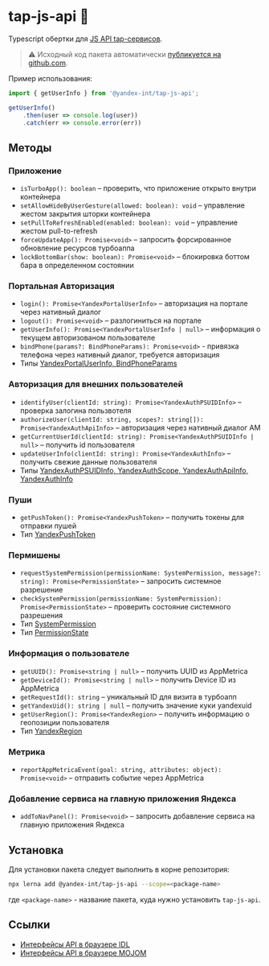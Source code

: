 # tap-js-api 🚀

Typescript обертки для [JS API tap-сервисов](https://yandex.ru/dev/turboapps/doc/api/about-docpage/).

> ⚠️ Исходный код пакета автоматически [публикуется на github.com](https://github.com/yandex/tap-js-api).

Пример использования:
```typescript jsx
import { getUserInfo } from '@yandex-int/tap-js-api';

getUserInfo()
    .then(user => console.log(user))
    .catch(err => console.error(err))
```


## Методы

### Приложение
- `isTurboApp(): boolean` – проверить, что приложение открыто внутри контейнера
- `setAllowHideByUserGesture(allowed: boolean): void` – управление жестом закрытия шторки контейнера
- `setPullToRefreshEnabled(enabled: boolean): void` – управление жестом pull-to-refresh
- `forceUpdateApp(): Promise<void>` – запросить форсированное обновление ресурсов турбоаппа
- `lockBottomBar(show: boolean): Promise<void>` – блокировка боттом бара в определенном состоянии
### Портальная Авторизация
- `login(): Promise<YandexPortalUserInfo>` – авторизация на портале через нативный диалог
- `logout(): Promise<void>` – разлогиниться на портале
- `getUserInfo(): Promise<YandexPortalUserInfo | null>` – информация о текущем авторизованом пользователе
- `bindPhone(params?: BindPhoneParams): Promise<void>` - привязка телефона через нативный диалог, требуется авторизация
- Типы [YandexPortalUserInfo, BindPhoneParams](src/yandex/private/portal-auth.ts)
### Авторизация для внешних пользователей
- `identifyUser(clientId: string): Promise<YandexAuthPSUIDInfo>` – проверка залогина пользвотеля
- `authorizeUser(clientId: string, scopes?: string[]): Promise<YandexAuthApiInfo>` – авторизация через нативный диалог AM
- `getCurrentUserId(clientId: string): Promise<YandexAuthPSUIDInfo | null>` – получить id пользователя
- `updateUserInfo(clientId: string): Promise<YandexAuthInfo>` – получить свежие данные пользователя
- Типы [YandexAuthPSUIDInfo, YandexAuthScope, YandexAuthApiInfo, YandexAuthInfo](src/yandex/app/auth.ts)
### Пуши
- `getPushToken(): Promise<YandexPushToken>` – получить токены для отправки пушей
- Тип [YandexPushToken](src/yandex/private/push.ts)
### Пермишены
- `requestSystemPermission(permissionName: SystemPermission, message?: string): Promise<PermissionState>` – запросить системное разрешение
- `checkSystemPermission(permissionName: SystemPermission): Promise<PermissionState>` – проверить состояние системного разрешения
- Тип [SystemPermission](src/yandex/private/system-permissions.ts)
- Тип [PermissionState](https://microsoft.github.io/PowerBI-JavaScript/modules/_node_modules_typedoc_node_modules_typescript_lib_lib_dom_d_.html#permissionstate)
### Информация о пользователе
- `getUUID(): Promise<string | null>` – получить UUID из AppMetrica
- `getDeviceId(): Promise<string | null>` – получить Device ID из AppMetrica
- `getRequestId(): string` – уникальный ID для визита в турбоапп
- `getYandexUid(): string | null` – получить значение куки yandexuid
- `getUserRegion(): Promise<YandexRegion>` – получить информацию о геопозиции пользователя
- Тип [YandexRegion](src/yandex/private/user.ts)
### Метрика
- `reportAppMetricaEvent(goal: string, attributes: object): Promise<void>` – отправить событие через AppMetrica
### Добавление сервиса на главную приложения Яндекса
- `addToNavPanel(): Promise<void>` – запросить добавление сервиса на главную приложения Яндекса


## Установка

Для установки пакета следует выполнить в корне репозитория:
```bash
npx lerna add @yandex-int/tap-js-api --scope=<package-name>
```
где `<package-name>` - название пакета, куда нужно установить `tap-js-api`.


## Ссылки

- [Интерфейсы API в браузере IDL](https://bitbucket.browser.yandex-team.ru/projects/STARDUST/repos/browser/browse/src/third_party/blink/renderer/modules/yandex/yandex.idl)
- [Интерфейсы API в браузере MOJOM](https://bitbucket.browser.yandex-team.ru/projects/STARDUST/repos/browser/browse/src/components/yandex/turboapp/api/mojom)
